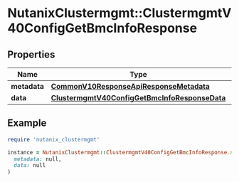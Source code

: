 # NutanixClustermgmt::ClustermgmtV40ConfigGetBmcInfoResponse

## Properties

| Name | Type | Description | Notes |
| ---- | ---- | ----------- | ----- |
| **metadata** | [**CommonV10ResponseApiResponseMetadata**](CommonV10ResponseApiResponseMetadata.md) |  | [optional] |
| **data** | [**ClustermgmtV40ConfigGetBmcInfoResponseData**](ClustermgmtV40ConfigGetBmcInfoResponseData.md) |  | [optional] |

## Example

```ruby
require 'nutanix_clustermgmt'

instance = NutanixClustermgmt::ClustermgmtV40ConfigGetBmcInfoResponse.new(
  metadata: null,
  data: null
)
```

